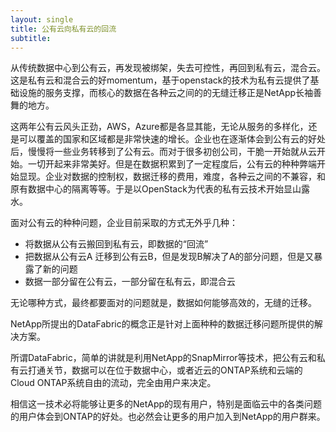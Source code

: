 ```yaml
---
layout: single
title: 公有云向私有云的回流
subtitle: 
---
```




从传统数据中心到公有云，再发现被绑架，失去可控性，再回到私有云，混合云。这是私有云和混合云的好momentum，基于openstack的技术为私有云提供了基础设施的服务支撑，而核心的数据在各种云之间的的无缝迁移正是NetApp长袖善舞的地方。

这两年公有云风头正劲，AWS，Azure都是各显其能，无论从服务的多样化，还是可以覆盖的国家和区域都是非常快速的增长。企业也在逐渐体会到公有云的好处后，慢慢将一些业务转移到了公有云。而对于很多初创公司，干脆一开始就从云开始。一切开起来非常美好。但是在数据积累到了一定程度后，公有云的种种弊端开始显现。企业对数据的控制权，数据迁移的费用，难度，各种云之间的不兼容，和原有数据中心的隔离等等。于是以OpenStack为代表的私有云技术开始显山露水。

面对公有云的种种问题，企业目前采取的方式无外乎几种：

- 将数据从公有云搬回到私有云，即数据的“回流”
- 把数据从公有云A 迁移到公有云B，但是发现B解决了A的部分问题，但是又暴露了新的问题
- 数据一部分留在公有云，一部分留在私有云，即混合云

无论哪种方式，最终都要面对的问题就是，数据如何能够高效的，无缝的迁移。

NetApp所提出的DataFabric的概念正是针对上面种种的数据迁移问题所提供的解决方案。

所谓DataFabric，简单的讲就是利用NetApp的SnapMirror等技术，把公有云和私有云打通关节，数据可以在位于数据中心，或者近云的ONTAP系统和云端的Cloud ONTAP系统自由的流动，完全由用户来决定。

相信这一技术必将能够让更多的NetApp的现有用户，特别是面临云中的各类问题的用户体会到ONTAP的好处。也必然会让更多的用户加入到NetApp的用户群来。